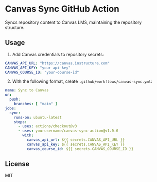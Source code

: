 # Canvas Sync GitHub Action

Syncs repository content to Canvas LMS, maintaining the repository structure.

## Usage

1. Add Canvas credentials to repository secrets:
```yaml
CANVAS_API_URL: "https://canvas.instructure.com"
CANVAS_API_KEY: "your-api-key"
CANVAS_COURSE_ID: "your-course-id"
```

2. With the following format, create `.github/workflows/canvas-sync.yml`:
```yaml
name: Sync to Canvas
on:
  push:
    branches: [ "main" ]
jobs:
  sync:
    runs-on: ubuntu-latest
    steps:
      - uses: actions/checkout@v3
      - uses: yourusername/canvas-sync-action@v1.0.0
        with:
          canvas_api_url: ${{ secrets.CANVAS_API_URL }}
          canvas_api_key: ${{ secrets.CANVAS_API_KEY }}
          canvas_course_id: ${{ secrets.CANVAS_COURSE_ID }}
```

## License

MIT
